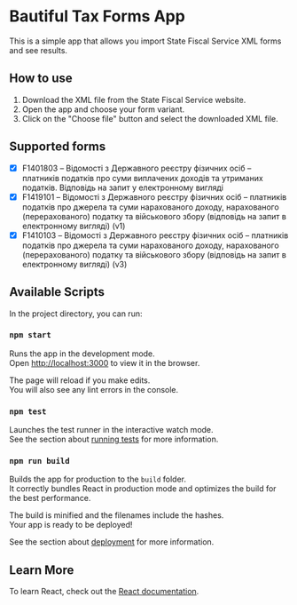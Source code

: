 # Bautiful Tax Forms App

This is a simple app that allows you import State Fiscal Service XML forms and see results.

## How to use

1. Download the XML file from the State Fiscal Service website.
2. Open the app and choose your form variant.
3. Click on the "Choose file" button and select the downloaded XML file.

## Supported forms

- [x] F1401803 – Відомості з Державного реєстру фізичних осіб – платників податків про суми виплачених доходів та утриманих податків. Відповідь на запит у електронному вигляді
- [x] F1419101 – Вiдомостi з Державного реєстру фiзичних осiб – платникiв податкiв про джерела та суми нарахованого доходу, нарахованого (перерахованого) податку та вiйськового збору (вiдповiдь на запит в електронному виглядi) (v1)
- [x] F1410103 – Вiдомостi з Державного реєстру фiзичних осiб – платникiв податкiв про джерела та суми нарахованого доходу, нарахованого (перерахованого) податку та вiйськового збору (вiдповiдь на запит в електронному виглядi) (v3)

## Available Scripts

In the project directory, you can run:

### `npm start`

Runs the app in the development mode.\
Open [http://localhost:3000](http://localhost:3000) to view it in the browser.

The page will reload if you make edits.\
You will also see any lint errors in the console.

### `npm test`

Launches the test runner in the interactive watch mode.\
See the section about [running tests](https://facebook.github.io/create-react-app/docs/running-tests) for more information.

### `npm run build`

Builds the app for production to the `build` folder.\
It correctly bundles React in production mode and optimizes the build for the best performance.

The build is minified and the filenames include the hashes.\
Your app is ready to be deployed!

See the section about [deployment](https://facebook.github.io/create-react-app/docs/deployment) for more information.

## Learn More

To learn React, check out the [React documentation](https://reactjs.org/).
